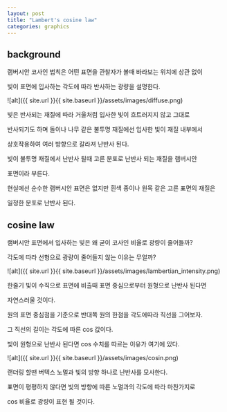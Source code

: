 ```yaml
---
layout: post
title: "Lambert's cosine law"
categories: graphics
---
```


## background

램버시안 코사인 법칙은 어떤 표면을 관찰자가 볼때 바라보는 위치에 상관 없이

빛이 표면에 입사하는 각도에 따라 반사하는 광량을 설명한다.

![alt]({{ site.url }}{{ site.baseurl }}/assets/images/diffuse.png)

빛은 반사되는 재질에 따라 거울처럼 입사한 빛이 흐트러지지 않고 그대로 

반사되기도 하며 돌이나 나무 같은 불투명 재질에선 입사한 빛이 재질 내부에서 

상호작용하여 여러 방향으로 갈라져 난반사 된다.

빛이 불투명 재질에서 난반사 될때 고른 분포로 난반사 되는 재질을 램버시안 

표면이라 부른다.

현실에선 순수한 램버시안 표면은 없지만 흰색 종이나 원목 같은 고른 표면의 재질은 

일정한 분포로 난반사 된다.


## cosine law

램버시안 표면에서 입사하는 빛은 왜 굳이 코사인 비율로 광량이 줄어들까?

각도에 따라 선형으로 광량이 줄어들지 않는 이유는 무얼까?

![alt]({{ site.url }}{{ site.baseurl }}/assets/images/lambertian_intensity.png)

한줄기 빛이 수직으로 표면에 비출때 표면 중심으로부터 원형으로 난반사 된다면

자연스러울 것이다.

원의 표면 중심점을 기준으로 반대쪽 원의 한점을 각도에따라 직선을 그어보자.

그 직선의 길이는 각도에 따른 cos 값이다.

빛이 원형으로 난반사 된다면 cos 수치를 따르는 이유가 여기에 있다.


![alt]({{ site.url }}{{ site.baseurl }}/assets/images/cosin.png)


랜더링 할땐 버텍스 노멀과 빛의 방향 하나로 난반사를 모사한다.

표면이 평평하지 않다면 빛의 방향에 따른 노멀과의 각도에 따라 마찬가지로

cos 비율로 광량이 표현 될 것이다.
























